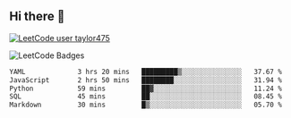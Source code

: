 ## Hi there 👋

[![LeetCode user taylor475](https://img.shields.io/badge/dynamic/json?style=for-the-badge&labelColor=black&color=%23ffa116&label=Solved&query=solvedOverTotal&url=https%3A%2F%2Fleetcode-badge.vercel.app%2Fapi%2Fusers%2Ftaylor475&logo=leetcode&logoColor=yellow)](https://leetcode.com/taylor475/)

<img src="https://leetcode-badge-showcase.vercel.app/api?username=taylor475" alt="LeetCode Badges" />

<!--START_SECTION:waka-->

```txt
YAML             3 hrs 20 mins   █████████▒░░░░░░░░░░░░░░░   37.67 %
JavaScript       2 hrs 50 mins   ████████░░░░░░░░░░░░░░░░░   31.94 %
Python           59 mins         ██▓░░░░░░░░░░░░░░░░░░░░░░   11.24 %
SQL              45 mins         ██░░░░░░░░░░░░░░░░░░░░░░░   08.45 %
Markdown         30 mins         █▒░░░░░░░░░░░░░░░░░░░░░░░   05.70 %
```

<!--END_SECTION:waka-->

<!--
**taylor475/taylor475** is a ✨ _special_ ✨ repository because its `README.md` (this file) appears on your GitHub profile.

Here are some ideas to get you started:

- 🔭 I’m currently working on ...
- 🌱 I’m currently learning ...
- 👯 I’m looking to collaborate on ...
- 🤔 I’m looking for help with ...
- 💬 Ask me about ...
- 📫 How to reach me: ...
- 😄 Pronouns: ...
- ⚡ Fun fact: ...
-->

